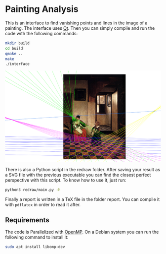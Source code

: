 # Painting Analysis

This is an interface to find vanishing points and lines in the image of a painting. The interface uses [Qt](https://www.qt.io/). Then you can simply compile and run the code with the following commands:
```bash
mkdir build
cd build
qmake ..
make
./interface
```

![](report/ims/final.png)

There is also a Python script in the redraw folder. After saving your result as a SVG file with the previous executable you can find the closest perfect perspective with this script. To know how to use it, just run:
```bash
python3 redraw/main.py -h
```

Finally a report is written in a TeX file in the folder report. You can compile it with `pdflatex` in order to read it after.

## Requirements

The code is Parallelized with [OpenMP](https://www.openmp.org/). On a Debian system you can run the following command to install it:
```bash
sudo apt install libomp-dev
```
